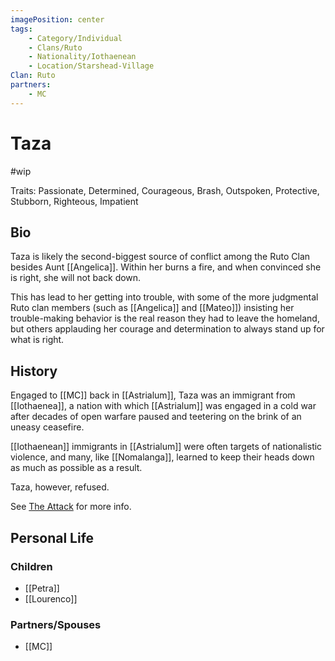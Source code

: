 ```yaml
---
imagePosition: center
tags:
    - Category/Individual
    - Clans/Ruto
    - Nationality/Iothaenean
    - Location/Starshead-Village
Clan: Ruto
partners:
    - MC
---
```


# Taza

#wip

Traits: Passionate, Determined, Courageous, Brash, Outspoken, Protective, Stubborn, Righteous, Impatient

## Bio

Taza is likely the second-biggest source of conflict among the Ruto Clan besides Aunt [[Angelica]]. Within her burns a fire, and when convinced she is right, she will not back down.

This has lead to her getting into trouble, with some of the more judgmental Ruto clan members (such as [[Angelica]] and [[Mateo]]) insisting her trouble-making behavior is the real reason they had to leave the homeland, but others applauding her courage and determination to always stand up for what is right.

## History

Engaged to [[MC]] back in [[Astrialum]], Taza was an immigrant from [[Iothaenea]], a nation with which [[Astrialum]] was engaged in a cold war after decades of open warfare paused and teetering on the brink of an uneasy ceasefire.

[[Iothaenean]] immigrants in [[Astrialum]] were often targets of nationalistic violence, and many, like [[Nomalanga]], learned to keep their heads down as much as possible as a result.

Taza, however, refused.

See <a href="the-history-of-the-ruto-clan#the-attack">The Attack</a> for more info.

## Personal Life

### Children

-   [[Petra]]
-   [[Lourenco]]

### Partners/Spouses

-   [[MC]]
